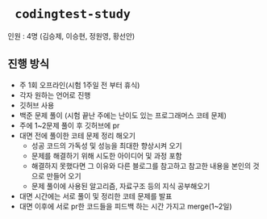 # ` codingtest-study`

인원 : 4명 (김승제, 이승현, 정원영, 황선안)
## 진행 방식    
- 주 1회 오프라인(시험 1주일 전 부터 휴식)
- 각자 원하는 언어로 진행
- 깃허브 사용
- 백준 문제 풀이 (시험 끝난 주에는 난이도 있는 프로그래머스 코테 문제)
- 주에 1~2문제 풀이 후 깃허브에 pr
- 대면 전에 풀이한 코테 문제 정리 해오기
  - 성공 코드의 가독성 및 성능을 최대한 향상시켜 오기
  - 문제를 해결하기 위해 시도한 아이디어 및 과정 포함
  - 해결하지 못했다면 그 이유와 다른 블로그를 참고하고 참고한 내용을 본인의 것으로 만들어 오기
  - 문제 풀이에 사용된 알고리즘, 자료구조 등의 지식 공부해오기
- 대면 시간에는 서로 풀이 및 정리한 코테 문제를 발표
- 대면 이후에 서로 pr한 코드들을 피드백 하는 시간 가지고 merge(1~2일)

